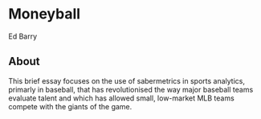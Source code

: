 Moneyball
=============
Ed Barry
## About
This brief essay focuses on the use of sabermetrics in sports analytics, primarly in baseball, that has revolutionised the way major baseball teams evaluate talent and which has allowed small, low-market MLB teams compete with the giants of the game.

